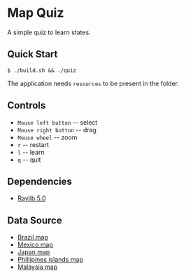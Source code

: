 # Map Quiz

A simple quiz to learn states.

## Quick Start

```console
$ ./build.sh && ./quiz
```

The application needs `resources` to be present in the folder. 

## Controls

- `Mouse left button` -- select
- `Mouse right button` -- drag
- `Mouse wheel` -- zoom 
- `r` -- restart 
- `l` -- learn
- `q` -- quit 

## Dependencies

- [Raylib 5.0](https://github.com/raysan5/raylib)

## Data Source

- [Brazil map](https://vemaps.com/brazil/br-07#google_vignette)
- [Mexico map](https://www.geoguessr.com/pdf/4078)
- [Japan map](https://vemaps.com/japan/jp-02)
- [Phillipines islands map](https://vemaps.com/phillipines/ph-01)
- [Malaysia map](https://vemaps.com/malaysia/my-02) 
